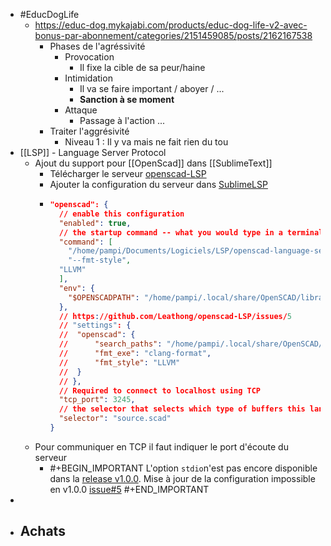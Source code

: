 - #EducDogLife
	- https://educ-dog.mykajabi.com/products/educ-dog-life-v2-avec-bonus-par-abonnement/categories/2151459085/posts/2162167538
		- Phases de l'agréssivité
			- Provocation
				- Il fixe la cible de sa peur/haine
			- Intimidation
				- Il va se faire important / aboyer / ...
				- **Sanction à se moment**
			- Attaque
				- Passage à l'action ...
		- Traiter l'aggrésivité
			- Niveau 1 : Il y va mais ne fait rien du tou
- [[LSP]] - Language Server Protocol
	- Ajout du support pour [[OpenScad]] dans [[SublimeText]]
		- Télécharger le serveur [openscad-LSP](https://github.com/Leathong/openscad-LSP)
		- Ajouter la configuration du serveur dans [SublimeLSP](https://github.com/sublimelsp/LSP)
		- ```json 
		  "openscad": {
		    // enable this configuration
		    "enabled": true,
		    // the startup command -- what you would type in a terminal
		    "command": [
		      "/home/pampi/Documents/Logiciels/LSP/openscad-language-server-linux",
		      "--fmt-style",
		  	"LLVM"
		    ],
		    "env": {
		      "$OPENSCADPATH": "/home/pampi/.local/share/OpenSCAD/libraries"
		    },
		    // https://github.com/Leathong/openscad-LSP/issues/5
		    // "settings": {
		    // 	"openscad": {
		    // 		"search_paths": "/home/pampi/.local/share/OpenSCAD/libraries",
		    // 		"fmt_exe": "clang-format",
		    // 		"fmt_style": "LLVM"
		    // 	}
		    // },
		    // Required to connect to localhost using TCP
		    "tcp_port": 3245,
		    // the selector that selects which type of buffers this language server attaches to
		    "selector": "source.scad"
		  }
		  ```
	- Pour communiquer en TCP il faut indiquer le port d'écoute du serveur
		- #+BEGIN_IMPORTANT
		  L'option `stdio`n'est pas encore disponible dans la [release v1.0.0](https://github.com/Leathong/openscad-LSP/releases/tag/v1.0.0).
		  Mise à jour de la configuration impossible en v1.0.0 [issue#5](https://github.com/Leathong/openscad-LSP/issues/5)
		  #+END_IMPORTANT
-
- Achats
	-
